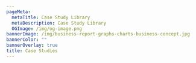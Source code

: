 ```yaml
---
pageMeta:
  metaTitle: Case Study Library
  metaDescription: Case Study Library
  OGImage: /img/og-image.png
bannerImage: /img/business-report-graphs-charts-business-concept.jpg
bannerColor: ""
bannerOverlay: true
title: Case Studies
---
```


